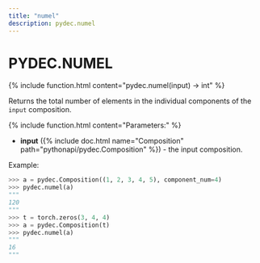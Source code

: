 ```yaml
---
title: "numel"
description: pydec.numel
---
```

# PYDEC.NUMEL
{% include function.html content="pydec.numel(input) -> int" %}

Returns the total number of elements in the individual components of the `input` composition.

{% include function.html content="Parameters:" %}

* **input** ({% include doc.html name="Composition" path="pythonapi/pydec.Composition" %}) - the input composition.

Example:
```python
>>> a = pydec.Composition((1, 2, 3, 4, 5), component_num=4)
>>> pydec.numel(a)
"""
120
"""
>>> t = torch.zeros(3, 4, 4)
>>> a = pydec.Composition(t)
>>> pydec.numel(a)
"""
16
"""
```
